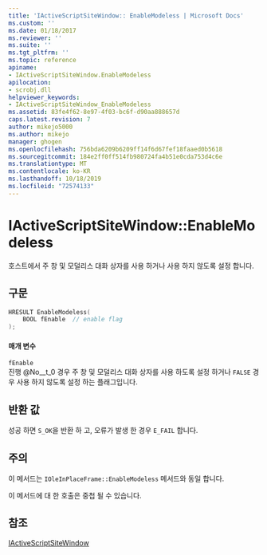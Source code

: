 ```yaml
---
title: 'IActiveScriptSiteWindow:: EnableModeless | Microsoft Docs'
ms.custom: ''
ms.date: 01/18/2017
ms.reviewer: ''
ms.suite: ''
ms.tgt_pltfrm: ''
ms.topic: reference
apiname:
- IActiveScriptSiteWindow.EnableModeless
apilocation:
- scrobj.dll
helpviewer_keywords:
- IActiveScriptSiteWindow_EnableModeless
ms.assetid: 83fe4f62-8e97-4f03-bc6f-d90aa888657d
caps.latest.revision: 7
author: mikejo5000
ms.author: mikejo
manager: ghogen
ms.openlocfilehash: 756bda6209b6209ff14f6d67fef18faaed0b5618
ms.sourcegitcommit: 184e2ff0ff514fb980724fa4b51e0cda753d4c6e
ms.translationtype: MT
ms.contentlocale: ko-KR
ms.lasthandoff: 10/18/2019
ms.locfileid: "72574133"
---
```

# <a name="iactivescriptsitewindowenablemodeless"></a>IActiveScriptSiteWindow::EnableModeless
호스트에서 주 창 및 모덜리스 대화 상자를 사용 하거나 사용 하지 않도록 설정 합니다.  
  
## <a name="syntax"></a>구문  
  
```cpp
HRESULT EnableModeless(  
    BOOL fEnable  // enable flag  
);  
```  
  
#### <a name="parameters"></a>매개 변수  
 `fEnable`  
 진행 @No__t_0 경우 주 창 및 모덜리스 대화 상자를 사용 하도록 설정 하거나 `FALSE` 경우 사용 하지 않도록 설정 하는 플래그입니다.  
  
## <a name="return-value"></a>반환 값  
 성공 하면 `S_OK`을 반환 하 고, 오류가 발생 한 경우 `E_FAIL` 합니다.  
  
## <a name="remarks"></a>주의  
 이 메서드는 `IOleInPlaceFrame::EnableModeless` 메서드와 동일 합니다.  
  
 이 메서드에 대 한 호출은 중첩 될 수 있습니다.  
  
## <a name="see-also"></a>참조  
 [IActiveScriptSiteWindow](../../winscript/reference/iactivescriptsitewindow.md)